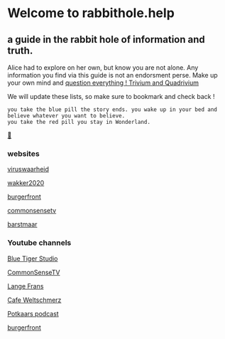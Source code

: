 # Welcome to rabbithole.help

## a guide in the rabbit hole of information and truth.

Alice had to explore on her own, but know you are not alone. Any information you find via this guide is not an endorsment perse. Make up your own mind and [question everything ! Trivium and Quadrivium](https://liberalarts.online/trivium-and-quadrivium/)

We will update these lists, so make sure to bookmark and check back !

```
you take the blue pill the story ends. you wake up in your bed and believe whatever you want to believe.
you take the red pill you stay in Wonderland.
```
[💊](https://www.youtube.com/watch?v=Hq_jjNAXoZQ)

### websites

[viruswaarheid](https://viruswaarheid.nl/)

[wakker2020](http://wakker2020.nl/)

[burgerfront](https://www.burgerfront.nl/)

[commonsensetv](https://commonsensetv.nl/)

[barstmaar](https://www.barstmaar.eu/)

### Youtube channels
[Blue Tiger Studio](https://www.youtube.com/channel/UCuwWXfh9Dk5OD6sdzSOcYiQ)

[CommonSenseTV](https://www.youtube.com/channel/UCl2_dKgwJ42gomtEbFsdODw)

[Lange Frans](https://www.youtube.com/user/LangeFransTV)

[Cafe Weltschmerz](https://www.youtube.com/channel/UClK9f1anqhuSaqDN5YE-wfw)

[Potkaars podcast](https://www.youtube.com/channel/UCh9dkmMSTldAfVPxgT5THfg)

[burgerfront](https://www.youtube.com/channel/UCag8gVe_cFh0DU3hDlZCldw)
